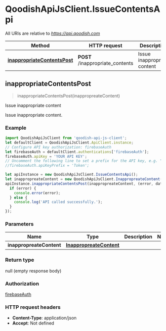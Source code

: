 # QoodishApiJsClient.IssueContentsApi

All URIs are relative to *https://api.qoodish.com*

Method | HTTP request | Description
------------- | ------------- | -------------
[**inappropriateContentsPost**](IssueContentsApi.md#inappropriateContentsPost) | **POST** /inappropriate_contents | Issue inappropriate content



## inappropriateContentsPost

> inappropriateContentsPost(inappropreateContent)

Issue inappropriate content

Issue inappropriate content. 

### Example

```javascript
import QoodishApiJsClient from 'qoodish-api-js-client';
let defaultClient = QoodishApiJsClient.ApiClient.instance;
// Configure API key authorization: firebaseAuth
let firebaseAuth = defaultClient.authentications['firebaseAuth'];
firebaseAuth.apiKey = 'YOUR API KEY';
// Uncomment the following line to set a prefix for the API key, e.g. "Token" (defaults to null)
//firebaseAuth.apiKeyPrefix = 'Token';

let apiInstance = new QoodishApiJsClient.IssueContentsApi();
let inappropreateContent = new QoodishApiJsClient.InappropreateContent(); // InappropreateContent | 
apiInstance.inappropriateContentsPost(inappropreateContent, (error, data, response) => {
  if (error) {
    console.error(error);
  } else {
    console.log('API called successfully.');
  }
});
```

### Parameters


Name | Type | Description  | Notes
------------- | ------------- | ------------- | -------------
 **inappropreateContent** | [**InappropreateContent**](InappropreateContent.md)|  | 

### Return type

null (empty response body)

### Authorization

[firebaseAuth](../README.md#firebaseAuth)

### HTTP request headers

- **Content-Type**: application/json
- **Accept**: Not defined

